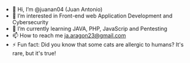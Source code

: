 - 👋 Hi, I’m @juanan04 (Juan Antonio)
- 👀 I’m interested in Front-end web Application Development and Cybersecurity
- 🌱 I’m currently learning JAVA, PHP, JavaScrip and Pentesting
- 📫 How to reach me ja.aragon23@gmail.com
- ⚡ Fun fact: Did you know that some cats are allergic to humans? It's rare, but it's true!

<!---
juanan04/juanan04 is a ✨ special ✨ repository because its `README.md` (this file) appears on your GitHub profile.
You can click the Preview link to take a look at your changes.
--->
